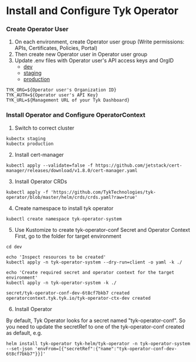 # Install and Configure Tyk Operator

### Create Operator User
1. On each environment, create Operator user group (Write permissions: APIs, Certificates, Policies, Portal)
2. Then create new Operator user in Operator user group
3. Update .env files with Operator user's API access keys and OrgID
   * [dev](./dev/.env.dev)
   * [staging](./staging/.env.staging)
   * [production](./production/.env.production)
```
TYK_ORG=${Operator user's Organization ID}
TYK_AUTH=${Operator user's API Key}
TYK_URL=${Management URL of your Tyk Dashboard}
```

### Install Operator and Configure OperatorContext
1. Switch to correct cluster
```
kubectx staging
kubectx production
```

2. Install cert-manager
```
kubectl apply --validate=false -f https://github.com/jetstack/cert-manager/releases/download/v1.8.0/cert-manager.yaml
```

3. Install Operator CRDs
```
kubectl apply -f 'https://github.com/TykTechnologies/tyk-operator/blob/master/helm/crds/crds.yaml?raw=true'
```

4. Create namespace to install tyk operator
```
kubectl create namespace tyk-operator-system
```

5. Use Kustomize to create tyk-operator-conf Secret and Operator Context
First, go to the folder for target environment
```
cd dev

echo 'Inspect resources to be created'
kubectl apply -n tyk-operator-system --dry-run=client -o yaml -k ./ 

echo 'Create required secret and operator context for the target environment'
kubectl apply -n tyk-operator-system -k ./

secret/tyk-operator-conf-dev-6t8cf7bkb7 created
operatorcontext.tyk.tyk.io/tyk-operator-ctx-dev created
```

6. Install Operator

By default, Tyk Operator looks for a secret named "tyk-operator-conf". So you need to update the secretRef to one of the tyk-operator-conf created as default, e.g.

```
helm install tyk-operator tyk-helm/tyk-operator -n tyk-operator-system --set-json 'envFrom=[{"secretRef":{"name":"tyk-operator-conf-dev-6t8cf7bkb7"}}]'
```